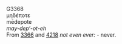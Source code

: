 <body>
  <p>G3368<br>  μηδέποτε  <br> mēdepote  <br><i>may-dep‘-ot-eh </i><br>From <a href="g3366.htm">3366</a> and <a href="g4218.htm">4218</a>  <i>not</i> <i>even</i> <i>ever:</i> - never.<br></p>
 </body>